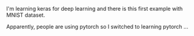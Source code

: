 I'm learning keras for deep learning and there is this first example
with MNIST dataset.

Apparently, people are using pytorch so I switched to learning pytorch ...
